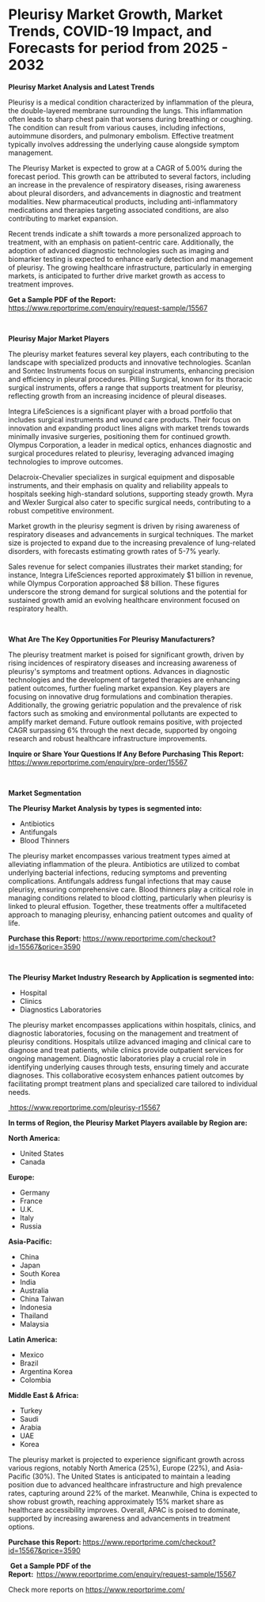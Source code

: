 <p><h1>Pleurisy Market Growth, Market Trends, COVID-19 Impact, and Forecasts for period from 2025 - 2032</h1></p><p><strong>Pleurisy Market Analysis and Latest Trends</strong></p>
<p><p>Pleurisy is a medical condition characterized by inflammation of the pleura, the double-layered membrane surrounding the lungs. This inflammation often leads to sharp chest pain that worsens during breathing or coughing. The condition can result from various causes, including infections, autoimmune disorders, and pulmonary embolism. Effective treatment typically involves addressing the underlying cause alongside symptom management.</p><p>The Pleurisy Market is expected to grow at a CAGR of 5.00% during the forecast period. This growth can be attributed to several factors, including an increase in the prevalence of respiratory diseases, rising awareness about pleural disorders, and advancements in diagnostic and treatment modalities. New pharmaceutical products, including anti-inflammatory medications and therapies targeting associated conditions, are also contributing to market expansion.</p><p>Recent trends indicate a shift towards a more personalized approach to treatment, with an emphasis on patient-centric care. Additionally, the adoption of advanced diagnostic technologies such as imaging and biomarker testing is expected to enhance early detection and management of pleurisy. The growing healthcare infrastructure, particularly in emerging markets, is anticipated to further drive market growth as access to treatment improves.</p></p>
<p><strong>Get a Sample PDF of the Report:&nbsp;</strong> <a href="https://www.reportprime.com/enquiry/request-sample/15567?utm_campaign=3169&utm_medium=2&utm_source=Github&utm_content=ia&utm_term=20032025&utm_id=pleurisy">https://www.reportprime.com/enquiry/request-sample/15567</a></p>
<p>&nbsp;</p>
<p><strong>Pleurisy Major Market Players</strong></p>
<p><p>The pleurisy market features several key players, each contributing to the landscape with specialized products and innovative technologies. Scanlan and Sontec Instruments focus on surgical instruments, enhancing precision and efficiency in pleural procedures. Pilling Surgical, known for its thoracic surgical instruments, offers a range that supports treatment for pleurisy, reflecting growth from an increasing incidence of pleural diseases.</p><p>Integra LifeSciences is a significant player with a broad portfolio that includes surgical instruments and wound care products. Their focus on innovation and expanding product lines aligns with market trends towards minimally invasive surgeries, positioning them for continued growth. Olympus Corporation, a leader in medical optics, enhances diagnostic and surgical procedures related to pleurisy, leveraging advanced imaging technologies to improve outcomes.</p><p>Delacroix-Chevalier specializes in surgical equipment and disposable instruments, and their emphasis on quality and reliability appeals to hospitals seeking high-standard solutions, supporting steady growth. Myra and Wexler Surgical also cater to specific surgical needs, contributing to a robust competitive environment.</p><p>Market growth in the pleurisy segment is driven by rising awareness of respiratory diseases and advancements in surgical techniques. The market size is projected to expand due to the increasing prevalence of lung-related disorders, with forecasts estimating growth rates of 5-7% yearly.</p><p>Sales revenue for select companies illustrates their market standing; for instance, Integra LifeSciences reported approximately $1 billion in revenue, while Olympus Corporation approached $8 billion. These figures underscore the strong demand for surgical solutions and the potential for sustained growth amid an evolving healthcare environment focused on respiratory health.</p></p>
<p>&nbsp;</p>
<p><strong>What Are The Key Opportunities For Pleurisy Manufacturers?</strong></p>
<p><p>The pleurisy treatment market is poised for significant growth, driven by rising incidences of respiratory diseases and increasing awareness of pleurisy's symptoms and treatment options. Advances in diagnostic technologies and the development of targeted therapies are enhancing patient outcomes, further fueling market expansion. Key players are focusing on innovative drug formulations and combination therapies. Additionally, the growing geriatric population and the prevalence of risk factors such as smoking and environmental pollutants are expected to amplify market demand. Future outlook remains positive, with projected CAGR surpassing 6% through the next decade, supported by ongoing research and robust healthcare infrastructure improvements.</p></p>
<p><strong>Inquire or Share Your Questions If Any Before Purchasing This Report:</strong> <a href="https://www.reportprime.com/enquiry/pre-order/15567?utm_campaign=3169&utm_medium=2&utm_source=Github&utm_content=ia&utm_term=20032025&utm_id=pleurisy">https://www.reportprime.com/enquiry/pre-order/15567</a></p>
<p>&nbsp;</p>
<p><strong>Market Segmentation</strong></p>
<p><strong>The Pleurisy Market Analysis by types is segmented into:</strong></p>
<p><ul><li>Antibiotics</li><li>Antifungals</li><li>Blood Thinners</li></ul></p>
<p><p>The pleurisy market encompasses various treatment types aimed at alleviating inflammation of the pleura. Antibiotics are utilized to combat underlying bacterial infections, reducing symptoms and preventing complications. Antifungals address fungal infections that may cause pleurisy, ensuring comprehensive care. Blood thinners play a critical role in managing conditions related to blood clotting, particularly when pleurisy is linked to pleural effusion. Together, these treatments offer a multifaceted approach to managing pleurisy, enhancing patient outcomes and quality of life.</p></p>
<p><strong>Purchase this Report:&nbsp;</strong><a href="https://www.reportprime.com/checkout?id=15567&price=3590&utm_campaign=3169&utm_medium=2&utm_source=Github&utm_content=ia&utm_term=20032025&utm_id=pleurisy">https://www.reportprime.com/checkout?id=15567&price=3590</a></p>
<p>&nbsp;</p>
<p><strong>The Pleurisy Market Industry Research by Application is segmented into:</strong></p>
<p><ul><li>Hospital</li><li>Clinics</li><li>Diagnostics Laboratories</li></ul></p>
<p><p>The pleurisy market encompasses applications within hospitals, clinics, and diagnostic laboratories, focusing on the management and treatment of pleurisy conditions. Hospitals utilize advanced imaging and clinical care to diagnose and treat patients, while clinics provide outpatient services for ongoing management. Diagnostic laboratories play a crucial role in identifying underlying causes through tests, ensuring timely and accurate diagnoses. This collaborative ecosystem enhances patient outcomes by facilitating prompt treatment plans and specialized care tailored to individual needs.</p></p>
<p><a href="https://www.reportprime.com/pleurisy-r15567?utm_campaign=3169&utm_medium=2&utm_source=Github&utm_content=ia&utm_term=20032025&utm_id=pleurisy">&nbsp;https://www.reportprime.com/pleurisy-r15567</a></p>
<p><strong>In terms of Region, the Pleurisy Market Players available by Region are:</strong></p>
<p>
    <p> <strong> North America: </strong>
        <ul>
            <li>United States</li>
            <li>Canada</li>
        </ul>
        </p> 
    <p> <strong> Europe: </strong>
        <ul>
            <li>Germany</li>
            <li>France</li>
            <li>U.K.</li>
            <li>Italy</li>
            <li>Russia</li>
        </ul>
        </p> 
    <p> <strong> Asia-Pacific: </strong>
        <ul>
            <li>China</li>
            <li>Japan</li>
            <li>South Korea</li>
            <li>India</li>
            <li>Australia</li>
            <li>China Taiwan</li>
            <li>Indonesia</li>
            <li>Thailand</li>
            <li>Malaysia</li>
        </ul>
        </p> 
    <p> <strong> Latin America: </strong>
        <ul>
            <li>Mexico</li>
            <li>Brazil</li>
            <li>Argentina Korea</li>
            <li>Colombia</li>
        </ul>
        </p> 
    <p> <strong> Middle East & Africa: </strong>
        <ul>
            <li>Turkey</li>
            <li>Saudi</li>
            <li>Arabia</li>
            <li>UAE</li>
            <li>Korea</li>
        </ul>
    </p>
    </p>
<p><p>The pleurisy market is projected to experience significant growth across various regions, notably North America (25%), Europe (22%), and Asia-Pacific (30%). The United States is anticipated to maintain a leading position due to advanced healthcare infrastructure and high prevalence rates, capturing around 22% of the market. Meanwhile, China is expected to show robust growth, reaching approximately 15% market share as healthcare accessibility improves. Overall, APAC is poised to dominate, supported by increasing awareness and advancements in treatment options.</p></p>
<p><strong>Purchase this Report: </strong><a href="https://www.reportprime.com/checkout?id=15567&price=3590&utm_campaign=3169&utm_medium=2&utm_source=Github&utm_content=ia&utm_term=20032025&utm_id=pleurisy">https://www.reportprime.com/checkout?id=15567&price=3590</a></p>
<p>&nbsp;<strong>Get a Sample PDF of the Report:&nbsp;&nbsp;</strong><a href="https://www.reportprime.com/enquiry/request-sample/15567?utm_campaign=3169&utm_medium=2&utm_source=Github&utm_content=ia&utm_term=20032025&utm_id=pleurisy">https://www.reportprime.com/enquiry/request-sample/15567</a></p>
<p><strong></strong></p>
<p>Check more reports on <a href="https://www.reportprime.com/?utm_campaign=3169&utm_medium=2&utm_source=Github&utm_content=ia&utm_term=20032025&utm_id=pleurisy">https://www.reportprime.com/</a></p>